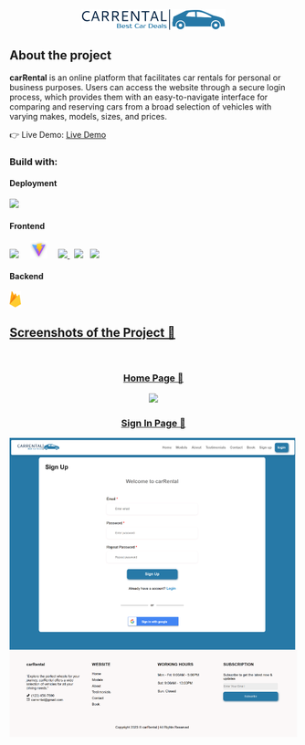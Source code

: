 <div align='center'><img style="width:50%" src='./src/image/png/logo-no-background.png'/></div>

<h2>About the project</h2>
<b>carRental</b>
is an online platform that facilitates car rentals for personal or business purposes. Users can access the website through a secure login process, which provides them with an easy-to-navigate interface for comparing and reserving cars from a broad selection of vehicles with varying makes, models, sizes, and prices.</p>

👉 Live Demo: <a href=''>Live Demo</a>

<h3>Build with:</h3>
  <h4>Deployment</h4>
  <p float="left">
  <a href="https://vercel.com/"><img src="https://static.wikia.nocookie.net/logopedia/images/a/a7/Vercel_favicon.svg/revision/latest/scale-to-width-down/250?cb=20221026155821" width="30" margin="20px" /></a>
  </p>

  <h4>Frontend</h4>
  <p float="left">
  <a href="https://react.dev/"><img src="https://upload.wikimedia.org/wikipedia/commons/thumb/a/a7/React-icon.svg/2300px-React-icon.svg.png" width="30" /></a>&nbsp;&nbsp;</a>&nbsp;&nbsp;
    <a href="https://vitejs.dev/"><img src="./src/image/icon/viteicon.png" width="30" /></a>&nbsp;&nbsp;</a>&nbsp;&nbsp;
  <a href="https://www.w3.org/Style/CSS/Overview.en.html"><img src="https://upload.wikimedia.org/wikipedia/commons/thumb/6/62/CSS3_logo.svg/800px-CSS3_logo.svg.png" width="30" />
  </a>&nbsp;&nbsp;<a href="https://fonts.google.com/"><img src="https://logos-world.net/wp-content/uploads/2021/03/Google-Fonts-Logo.png" width="50" /></a>&nbsp;&nbsp;
  <a href="https://fontawesome.com/"><img src="https://pbs.twimg.com/profile_images/1491038861224517637/s-H1KgWO_400x400.png" width="30" /></a>
  </p>
  
  <h4>Backend</h4>
    <p float="left">
  <a href="https://firebase.google.com/"><img src="./src/image/icon/firebaseicon.png" width="20"/>
  </p>

<h2>Screenshots of the Project 📸</h2>
<br>
<h3 align='center'>Home Page 🏡</h3>

<div align='center'>
<img src='./src/image/homePageScreenshot.png'/>

<h3 align='center'>Sign In Page 🚀</h3>

<div align='center'>
<img src='./src/image/signInPageScreenshot.png'/>

</div>
